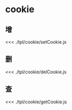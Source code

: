# cookie

## 增

<<< ./tpl/cookie/setCookie.js

## 删

<<< ./tpl/cookie/delCookie.js

## 查

<<< ./tpl/cookie/getCookie.js
